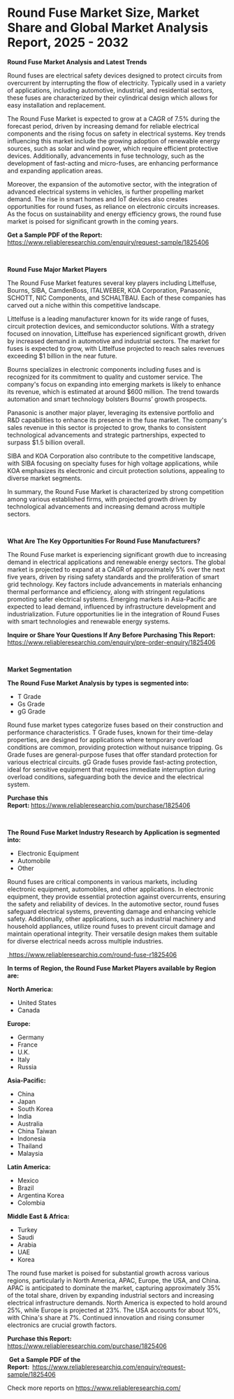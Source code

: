 <p><h1>Round Fuse Market Size, Market Share and Global Market Analysis Report, 2025 - 2032</h1></p><p><strong>Round Fuse Market Analysis and Latest Trends</strong></p>
<p><p>Round fuses are electrical safety devices designed to protect circuits from overcurrent by interrupting the flow of electricity. Typically used in a variety of applications, including automotive, industrial, and residential sectors, these fuses are characterized by their cylindrical design which allows for easy installation and replacement. </p><p>The Round Fuse Market is expected to grow at a CAGR of 7.5% during the forecast period, driven by increasing demand for reliable electrical components and the rising focus on safety in electrical systems. Key trends influencing this market include the growing adoption of renewable energy sources, such as solar and wind power, which require efficient protective devices. Additionally, advancements in fuse technology, such as the development of fast-acting and micro-fuses, are enhancing performance and expanding application areas.</p><p>Moreover, the expansion of the automotive sector, with the integration of advanced electrical systems in vehicles, is further propelling market demand. The rise in smart homes and IoT devices also creates opportunities for round fuses, as reliance on electronic circuits increases. As the focus on sustainability and energy efficiency grows, the round fuse market is poised for significant growth in the coming years.</p></p>
<p><strong>Get a Sample PDF of the Report:&nbsp;</strong> <a href="https://www.reliableresearchiq.com/enquiry/request-sample/1825406?utm_campaign=1906&utm_medium=2&utm_source=Github&utm_content=ia&utm_term=10022025&utm_id=round-fuse">https://www.reliableresearchiq.com/enquiry/request-sample/1825406</a></p>
<p>&nbsp;</p>
<p><strong>Round Fuse Major Market Players</strong></p>
<p><p>The Round Fuse Market features several key players including Littelfuse, Bourns, SIBA, CamdenBoss, ITALWEBER, KOA Corporation, Panasonic, SCHOTT, NIC Components, and SCHALTBAU. Each of these companies has carved out a niche within this competitive landscape.</p><p>Littelfuse is a leading manufacturer known for its wide range of fuses, circuit protection devices, and semiconductor solutions. With a strategy focused on innovation, Littelfuse has experienced significant growth, driven by increased demand in automotive and industrial sectors. The market for fuses is expected to grow, with Littelfuse projected to reach sales revenues exceeding $1 billion in the near future.</p><p>Bourns specializes in electronic components including fuses and is recognized for its commitment to quality and customer service. The company's focus on expanding into emerging markets is likely to enhance its revenue, which is estimated at around $600 million. The trend towards automation and smart technology bolsters Bourns’ growth prospects.</p><p>Panasonic is another major player, leveraging its extensive portfolio and R&D capabilities to enhance its presence in the fuse market. The company's sales revenue in this sector is projected to grow, thanks to consistent technological advancements and strategic partnerships, expected to surpass $1.5 billion overall.</p><p>SIBA and KOA Corporation also contribute to the competitive landscape, with SIBA focusing on specialty fuses for high voltage applications, while KOA emphasizes its electronic and circuit protection solutions, appealing to diverse market segments.</p><p>In summary, the Round Fuse Market is characterized by strong competition among various established firms, with projected growth driven by technological advancements and increasing demand across multiple sectors.</p></p>
<p>&nbsp;</p>
<p><strong>What Are The Key Opportunities For Round Fuse Manufacturers?</strong></p>
<p><p>The Round Fuse market is experiencing significant growth due to increasing demand in electrical applications and renewable energy sectors. The global market is projected to expand at a CAGR of approximately 5% over the next five years, driven by rising safety standards and the proliferation of smart grid technology. Key factors include advancements in materials enhancing thermal performance and efficiency, along with stringent regulations promoting safer electrical systems. Emerging markets in Asia-Pacific are expected to lead demand, influenced by infrastructure development and industrialization. Future opportunities lie in the integration of Round Fuses with smart technologies and renewable energy systems.</p></p>
<p><strong>Inquire or Share Your Questions If Any Before Purchasing This Report:</strong> <a href="https://www.reliableresearchiq.com/enquiry/pre-order-enquiry/1825406?utm_campaign=1906&utm_medium=2&utm_source=Github&utm_content=ia&utm_term=10022025&utm_id=round-fuse">https://www.reliableresearchiq.com/enquiry/pre-order-enquiry/1825406</a></p>
<p>&nbsp;</p>
<p><strong>Market Segmentation</strong></p>
<p><strong>The Round Fuse Market Analysis by types is segmented into:</strong></p>
<p><ul><li>T Grade</li><li>Gs Grade</li><li>gG Grade</li></ul></p>
<p><p>Round fuse market types categorize fuses based on their construction and performance characteristics. T Grade fuses, known for their time-delay properties, are designed for applications where temporary overload conditions are common, providing protection without nuisance tripping. Gs Grade fuses are general-purpose fuses that offer standard protection for various electrical circuits. gG Grade fuses provide fast-acting protection, ideal for sensitive equipment that requires immediate interruption during overload conditions, safeguarding both the device and the electrical system.</p></p>
<p><strong>Purchase this Report:&nbsp;</strong><a href="https://www.reliableresearchiq.com/purchase/1825406?utm_campaign=1906&utm_medium=2&utm_source=Github&utm_content=ia&utm_term=10022025&utm_id=round-fuse">https://www.reliableresearchiq.com/purchase/1825406</a></p>
<p>&nbsp;</p>
<p><strong>The Round Fuse Market Industry Research by Application is segmented into:</strong></p>
<p><ul><li>Electronic Equipment</li><li>Automobile</li><li>Other</li></ul></p>
<p><p>Round fuses are critical components in various markets, including electronic equipment, automobiles, and other applications. In electronic equipment, they provide essential protection against overcurrents, ensuring the safety and reliability of devices. In the automotive sector, round fuses safeguard electrical systems, preventing damage and enhancing vehicle safety. Additionally, other applications, such as industrial machinery and household appliances, utilize round fuses to prevent circuit damage and maintain operational integrity. Their versatile design makes them suitable for diverse electrical needs across multiple industries.</p></p>
<p><a href="https://www.reliableresearchiq.com/round-fuse-r1825406?utm_campaign=1906&utm_medium=2&utm_source=Github&utm_content=ia&utm_term=10022025&utm_id=round-fuse">&nbsp;https://www.reliableresearchiq.com/round-fuse-r1825406</a></p>
<p><strong>In terms of Region, the Round Fuse Market Players available by Region are:</strong></p>
<p>
    <p> <strong> North America: </strong>
        <ul>
            <li>United States</li>
            <li>Canada</li>
        </ul>
        </p> 
    <p> <strong> Europe: </strong>
        <ul>
            <li>Germany</li>
            <li>France</li>
            <li>U.K.</li>
            <li>Italy</li>
            <li>Russia</li>
        </ul>
        </p> 
    <p> <strong> Asia-Pacific: </strong>
        <ul>
            <li>China</li>
            <li>Japan</li>
            <li>South Korea</li>
            <li>India</li>
            <li>Australia</li>
            <li>China Taiwan</li>
            <li>Indonesia</li>
            <li>Thailand</li>
            <li>Malaysia</li>
        </ul>
        </p> 
    <p> <strong> Latin America: </strong>
        <ul>
            <li>Mexico</li>
            <li>Brazil</li>
            <li>Argentina Korea</li>
            <li>Colombia</li>
        </ul>
        </p> 
    <p> <strong> Middle East & Africa: </strong>
        <ul>
            <li>Turkey</li>
            <li>Saudi</li>
            <li>Arabia</li>
            <li>UAE</li>
            <li>Korea</li>
        </ul>
    </p>
    </p>
<p><p>The round fuse market is poised for substantial growth across various regions, particularly in North America, APAC, Europe, the USA, and China. APAC is anticipated to dominate the market, capturing approximately 35% of the total share, driven by expanding industrial sectors and increasing electrical infrastructure demands. North America is expected to hold around 25%, while Europe is projected at 23%. The USA accounts for about 10%, with China's share at 7%. Continued innovation and rising consumer electronics are crucial growth factors.</p></p>
<p><strong>Purchase this Report: </strong><a href="https://www.reliableresearchiq.com/purchase/1825406?utm_campaign=1906&utm_medium=2&utm_source=Github&utm_content=ia&utm_term=10022025&utm_id=round-fuse">https://www.reliableresearchiq.com/purchase/1825406</a></p>
<p>&nbsp;<strong>Get a Sample PDF of the Report:&nbsp;&nbsp;</strong><a href="https://www.reliableresearchiq.com/enquiry/request-sample/1825406?utm_campaign=1906&utm_medium=2&utm_source=Github&utm_content=ia&utm_term=10022025&utm_id=round-fuse">https://www.reliableresearchiq.com/enquiry/request-sample/1825406</a></p>
<p><strong></strong></p>
<p>Check more reports on <a href="https://www.reliableresearchiq.com/?utm_campaign=1906&utm_medium=2&utm_source=Github&utm_content=ia&utm_term=10022025&utm_id=round-fuse">https://www.reliableresearchiq.com/</a></p>